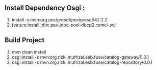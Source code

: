 ## Install Dependency Osgi :

1. install -s mvn:org.postgresql/postgresql/42.2.2
2. feature:install jdbc pax-jdbc-pool-dbcp2 camel-sql

## Build Project

1. mvn clean install
2. osgi:install -s mvn:org.rizki.mufrizal.esb.fuse/catalog-gateway/0.0.1
3. osgi:install -s mvn:org.rizki.mufrizal.esb.fuse/catalog-repository/0.0.1